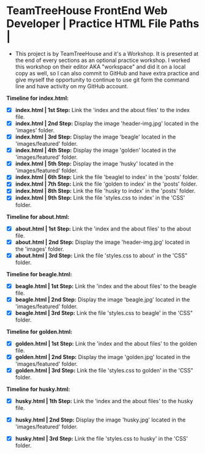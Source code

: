 # TeamTreeHouse FrontEnd Web Developer | Practice HTML File Paths |

* This project is by TeamTreeHouse and it's a Workshop. It is presented at the end of every sections as an optional practice
workshop. I worked this workshop on their editor AKA "workspace" and did it on a local copy as well, so I can also commit to GitHub and have extra practice and give myself the opportunity to continue to use git form the command line and have activity on my GitHub account. 

**Timeline for index.html:**<br>

- [x] **index.html | 1st Step:** Link the 'index and the about files' to the index file.
- [x] **index.html | 2nd Step:** Display the image 'header-img.jpg' located in the 'images' folder.
- [x] **index.html | 3rd Step:** Display the image 'beagle' located in the 'images/featured' folder.
- [x] **index.html | 4th Step:** Display the image 'golden' located in the 'images/featured' folder.
- [x] **index.html | 5th Step:** Display the image 'husky' located in the 'images/featured' folder.
- [x] **index.html | 6th Step:** Link the file 'beaglel to index' in the 'posts' folder.  
- [x] **index.html | 7th Step:** Link the file 'golden to index' in the 'posts' folder.
- [x] **index.html | 8th Step:** Link the file 'husky to index' in the 'posts' folder.
- [x] **index.html | 9th Step:** Link the file 'styles.css to index' in the 'CSS' folder.

**Timeline for about.html:**<br>
- [x] **about.html | 1st Step:** Link the 'index and the about files' to the about file.
- [x] **about.html | 2nd Step:** Display the image 'header-img.jpg' located in the 'images' folder.
- [x] **about.html | 3rd Step:** Link the file 'styles.css to about' in the 'CSS" folder.

**Timeline for beagle.html:**<br>
- [x] **beagle.html | 1st Step:** Link the 'index and the about files' to the beagle file.
- [x] **beagle.html | 2nd Step:** Display the image 'beagle.jpg' located in the 'images/featured' folder.
- [x] **beagle.html | 3rd Step:** Link the file 'styles.css to beagle' in the 'CSS" folder.

**Timeline for golden.html:**<br>
- [x] **golden.html | 1st Step:** Link the 'index and the about files' to the golden file.
- [x] **golden.html | 2nd Step:** Display the image 'golden.jpg' located in the 'images/featured' folder.
- [x] **golden.html | 3rd Step:** Link the file 'styles.css to golden' in the 'CSS" folder.

**Timeline for husky.html:**<br>
- [x] **husky.html | 1th Step:** Link the 'index and the about files' to the husky file.
- [x] **husky.html | 2nd Step:** Display the image 'husky.jpg' located in the 'images/featured' folder.
- [x] **husky.html | 3rd Step:** Link the file 'styles.css to husky' in the 'CSS' folder.





